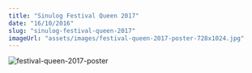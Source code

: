 ```yaml
---
title: "Sinulog Festival Queen 2017"
date: "16/10/2016"
slug: "sinulog-festival-queen-2017"
imageUrl: "assets/images/festival-queen-2017-poster-728x1024.jpg"
---
```


![festival-queen-2017-poster](https://i0.wp.com/santonino-nz.org/wp-content/uploads/2016/10/festival-queen-2017-poster-728x1024.jpg?resize=728%2C1024)